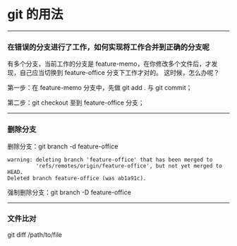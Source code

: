
# git 的用法

----

### 在错误的分支进行了工作，如何实现将工作合并到正确的分支呢


有多个分支，当前工作的分支是 feature-memo，在你修改多个文件后，才发现，自己应当切换到 feature-office 分支下工作才对的。
这时候，怎么办呢？

第一步：在 feature-memo 分支中，先做 git add . 与 git commit；

第二步：git checkout 至到 feature-office 分支；


----

### 删除分支

删除分支：git branch -d feature-office

```
warning: deleting branch 'feature-office' that has been merged to
         'refs/remotes/origin/feature-office', but not yet merged to HEAD.
Deleted branch feature-office (was ab1a91c).
```

强制删除分支：git branch -D feature-office

----

### 文件比对

git diff  /path/to/file




